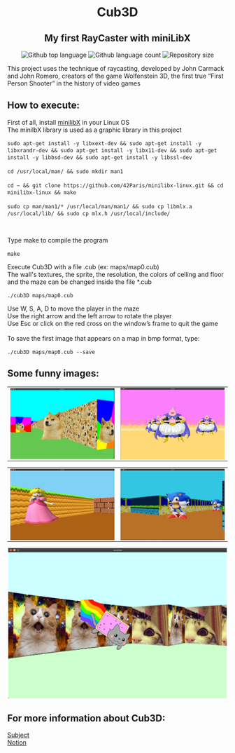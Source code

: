 <h1 align="center">Cub3D</h1>
<h2 align="center">My first RayCaster with miniLibX</h2>
<p align="center">
  <img alt="Github top language" src="https://img.shields.io/github/languages/top/anolivei/cub3D42?color=00cc99">

  <img alt="Github language count" src="https://img.shields.io/github/languages/count/anolivei/cub3D42?color=00cc99">

  <img alt="Repository size" src="https://img.shields.io/github/repo-size/anolivei/cub3D42?color=00cc99">
</p>
This project uses the technique of raycasting, developed by John Carmack and John Romero, creators of the game Wolfenstein 3D, the first true “First Person
Shooter” in the history of video games

## How to execute:
First of all, install [minilibX](https://github.com/42Paris/minilibx-linux) in your Linux OS<br>
The minilbX library is used as a graphic library in this project<br>
```shell
sudo apt-get install -y libxext-dev && sudo apt-get install -y libxrandr-dev && sudo apt-get install -y libx11-dev && sudo apt-get install -y libbsd-dev && sudo apt-get install -y libssl-dev

cd /usr/local/man/ && sudo mkdir man1

cd ~ && git clone https://github.com/42Paris/minilibx-linux.git && cd minilibx-linux && make

sudo cp man/man1/* /usr/local/man/man1/ && sudo cp libmlx.a /usr/local/lib/ && sudo cp mlx.h /usr/local/include/
```
<br>

Type make to compile the program
```shell
make
```

Execute Cub3D with a file .cub (ex: maps/map0.cub)<br>
The wall's textures, the sprite, the resolution, the colors of celling and floor and the maze can be changed inside the file *.cub
```shell
./cub3D maps/map0.cub
```
Use W, S, A, D to move the player in the maze<br>
Use the right arrow and the left arrow to rotate the player<br>
Use Esc or click on the red cross on the window’s frame to quit the game<br>
<br>
To save the first image that appears on a map in bmp format, type:
```shell
./cub3D maps/map0.cub --save
```

## Some funny images:
<center>
<table>
    <tr>
        <td><img width="500px" align="left" src="screenshots/wow.png" /></td>
        <td><img width="500px" align="left" src="screenshots/majinboo.png"/></td>
    </tr>   
</table>
<table>
    <tr>
        <td><img width="500px" align="left" src="screenshots/peach.png" /></td>
        <td><img width="500px" align="left" src="screenshots/sonic.png"/></td>
    </tr>   
</table>
</center>
<p align="center">
<img src="screenshots/nyan.png" alt="drawing" width="500"/>
</p>

## For more information about Cub3D:
[Subject](https://github.com/anolivei/cub3D42/blob/master/en.subject.pdf)<br>
[Notion](http://bit.ly/cub3D42)<br>
<br>
